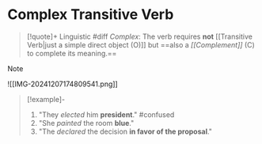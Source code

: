 # Complex Transitive Verb

> [!quote]+ Linguistic #diff
> *Complex*:
> The verb requires **not** [[Transitive Verb|just a simple direct object (O)]] but ==also a *[[Complement]]* (C) to complete its meaning.==

> [!note]
> ![[IMG-20241207174809541.png]]

> [!example]-
> 1. "They *elected* him **president**." #confused
> 2. "She *painted* the room **blue**."
> 3. "The *declared* the decision **in favor of the proposal**."
